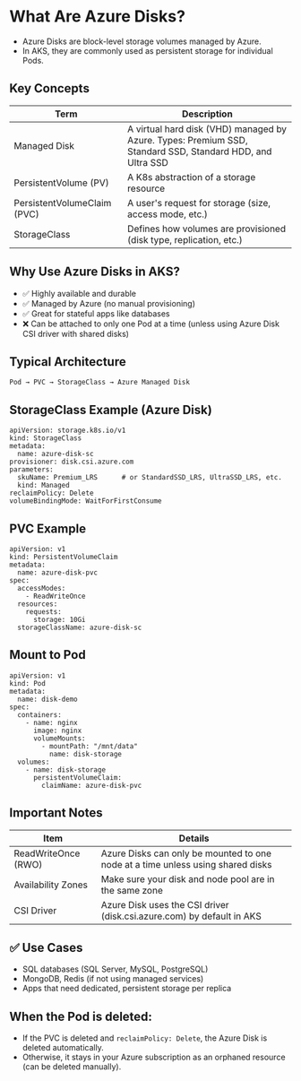 <!-- Introduction -->
# What Are Azure Disks?
* Azure Disks are block-level storage volumes managed by Azure.
* In AKS, they are commonly used as persistent storage for individual Pods.

<!-- Key Concepts -->
## Key Concepts
| Term | Description |
|------|-------------|
| Managed Disk | A virtual hard disk (VHD) managed by Azure. Types: Premium SSD, Standard SSD, Standard HDD, and Ultra SSD | 
| PersistentVolume (PV) | A K8s abstraction of a storage resource |
| PersistentVolumeClaim (PVC) | A user's request for storage (size, access mode, etc.) |
| StorageClass | Defines how volumes are provisioned (disk type, replication, etc.) |

<!-- Why to Use -->
## Why Use Azure Disks in AKS?
* ✅ Highly available and durable
* ✅ Managed by Azure (no manual provisioning)
* ✅ Great for stateful apps like databases
* ❌ Can be attached to only one Pod at a time (unless using Azure Disk CSI driver with shared disks)

<!-- Typical Architecture -->
## Typical Architecture
```
Pod → PVC → StorageClass → Azure Managed Disk
```

<!-- StorageClass -->
## StorageClass Example (Azure Disk)
```
apiVersion: storage.k8s.io/v1
kind: StorageClass
metadata:
  name: azure-disk-sc
provisioner: disk.csi.azure.com
parameters:
  skuName: Premium_LRS      # or StandardSSD_LRS, UltraSSD_LRS, etc.
  kind: Managed
reclaimPolicy: Delete
volumeBindingMode: WaitForFirstConsume
```

<!-- PVC -->
## PVC Example
```
apiVersion: v1
kind: PersistentVolumeClaim
metadata:
  name: azure-disk-pvc
spec:
  accessModes:
    - ReadWriteOnce
  resources:
    requests:
      storage: 10Gi
  storageClassName: azure-disk-sc
```

<!-- 🧩 Mount to Pod -->
## Mount to Pod
```
apiVersion: v1
kind: Pod
metadata:
  name: disk-demo
spec:
  containers:
    - name: nginx
      image: nginx
      volumeMounts:
        - mountPath: "/mnt/data"
          name: disk-storage
  volumes:
    - name: disk-storage
      persistentVolumeClaim:
        claimName: azure-disk-pvc
```

<!-- Important Notes -->
## Important Notes
| Item | Details |
|------|---------|
| ReadWriteOnce (RWO) | Azure Disks can only be mounted to one node at a time unless using shared disks |
| Availability Zones | Make sure your disk and node pool are in the same zone |
| CSI Driver | Azure Disk uses the CSI driver (disk.csi.azure.com) by default in AKS |

<!-- Use Case -->
## ✅ Use Cases
* SQL databases (SQL Server, MySQL, PostgreSQL)
* MongoDB, Redis (if not using managed services)
* Apps that need dedicated, persistent storage per replica

<!-- 🔁 Cleanup -->
## When the Pod is deleted:
* If the PVC is deleted and ```reclaimPolicy: Delete```, the Azure Disk is deleted automatically.
* Otherwise, it stays in your Azure subscription as an orphaned resource (can be deleted manually).

<!--  -->